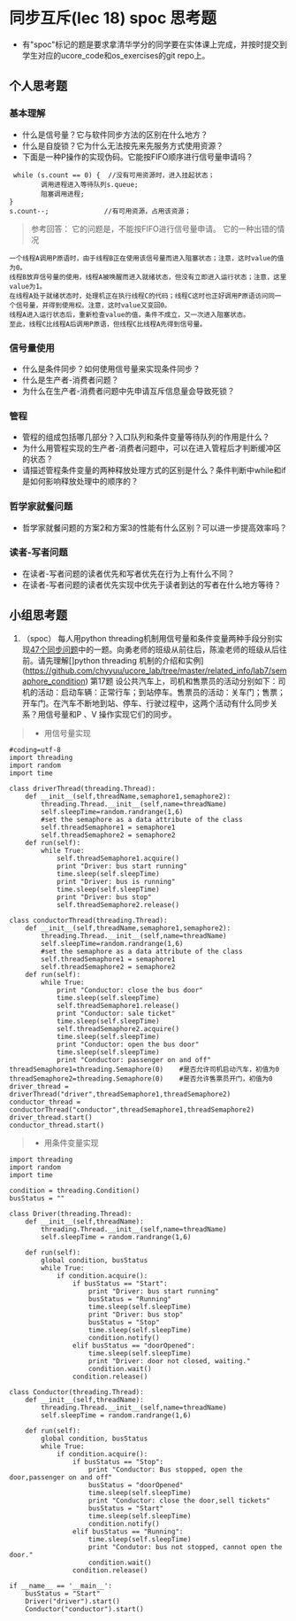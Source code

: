 # 同步互斥(lec 18) spoc 思考题


- 有"spoc"标记的题是要求拿清华学分的同学要在实体课上完成，并按时提交到学生对应的ucore_code和os_exercises的git repo上。

## 个人思考题

### 基本理解
 - 什么是信号量？它与软件同步方法的区别在什么地方？
 - 什么是自旋锁？它为什么无法按先来先服务方式使用资源？
 - 下面是一种P操作的实现伪码。它能按FIFO顺序进行信号量申请吗？
```
 while (s.count == 0) {  //没有可用资源时，进入挂起状态；
        调用进程进入等待队列s.queue;
        阻塞调用进程;
}
s.count--;              //有可用资源，占用该资源； 
```

> 参考回答： 它的问题是，不能按FIFO进行信号量申请。
> 它的一种出错的情况
```
一个线程A调用P原语时，由于线程B正在使用该信号量而进入阻塞状态；注意，这时value的值为0。
线程B放弃信号量的使用，线程A被唤醒而进入就绪状态，但没有立即进入运行状态；注意，这里value为1。
在线程A处于就绪状态时，处理机正在执行线程C的代码；线程C这时也正好调用P原语访问同一个信号量，并得到使用权。注意，这时value又变回0。
线程A进入运行状态后，重新检查value的值，条件不成立，又一次进入阻塞状态。
至此，线程C比线程A后调用P原语，但线程C比线程A先得到信号量。
```

### 信号量使用

 - 什么是条件同步？如何使用信号量来实现条件同步？
 - 什么是生产者-消费者问题？
 - 为什么在生产者-消费者问题中先申请互斥信息量会导致死锁？

### 管程

 - 管程的组成包括哪几部分？入口队列和条件变量等待队列的作用是什么？
 - 为什么用管程实现的生产者-消费者问题中，可以在进入管程后才判断缓冲区的状态？
 - 请描述管程条件变量的两种释放处理方式的区别是什么？条件判断中while和if是如何影响释放处理中的顺序的？

### 哲学家就餐问题

 - 哲学家就餐问题的方案2和方案3的性能有什么区别？可以进一步提高效率吗？

### 读者-写者问题

 - 在读者-写者问题的读者优先和写者优先在行为上有什么不同？
 - 在读者-写者问题的读者优先实现中优先于读者到达的写者在什么地方等待？
 
## 小组思考题

1. （spoc） 每人用python threading机制用信号量和条件变量两种手段分别实现[47个同步问题](07-2-spoc-pv-problems.md)中的一题。向勇老师的班级从前往后，陈渝老师的班级从后往前。请先理解[]python threading 机制的介绍和实例](https://github.com/chyyuu/ucore_lab/tree/master/related_info/lab7/semaphore_condition)
第17题
设公共汽车上，司机和售票员的活动分别如下：司机的活动：启动车辆：正常行车；到站停车。售票员的活动：关车门；售票；开车门。在汽车不断地到站、停车、行驶过程中，这两个活动有什么同步关系？用信号量和P 、V 操作实现它们的同步。

> * 用信号量实现
```
#coding=utf-8
import threading 
import random
import time

class driverThread(threading.Thread):
	def __init__(self,threadName,semaphore1,semaphore2):
		threading.Thread.__init__(self,name=threadName)  
		self.sleepTime=random.randrange(1,6)  
		#set the semaphore as a data attribute of the class  
		self.threadSemaphore1 = semaphore1
		self.threadSemaphore2 = semaphore2
	def run(self):
		while True:
			self.threadSemaphore1.acquire() 
			print "Driver: bus start running"
			time.sleep(self.sleepTime) 
			print "Driver: bus is running"
			time.sleep(self.sleepTime) 
			print "Driver: bus stop"
			self.threadSemaphore2.release()

class conductorThread(threading.Thread):
	def __init__(self,threadName,semaphore1,semaphore2):
		threading.Thread.__init__(self,name=threadName)  
		self.sleepTime=random.randrange(1,6)  
		#set the semaphore as a data attribute of the class  
		self.threadSemaphore1 = semaphore1
		self.threadSemaphore2 = semaphore2
	def run(self):
		while True:
			print "Conductor: close the bus door"
			time.sleep(self.sleepTime) 
			self.threadSemaphore1.release() 
			print "Conductor: sale ticket"
			time.sleep(self.sleepTime) 
			self.threadSemaphore2.acquire()
			time.sleep(self.sleepTime) 
			print "Conductor: open the bus door"
			time.sleep(self.sleepTime) 
			print "Conductor: passenger on and off"
threadSemaphore1=threading.Semaphore(0)    #是否允许司机启动汽车，初值为0
threadSemaphore2=threading.Semaphore(0)    #是否允许售票员开门，初值为0 
driver_thread = driverThread("driver",threadSemaphore1,threadSemaphore2)
conductor_thread = conductorThread("conductor",threadSemaphore1,threadSemaphore2)
driver_thread.start()
conductor_thread.start()
```

> * 用条件变量实现
```
import threading
import random
import time

condition = threading.Condition()
busStatus = ""

class Driver(threading.Thread):
    def __init__(self,threadName):
        threading.Thread.__init__(self,name=threadName)
        self.sleepTime = random.randrange(1,6)

    def run(self):
        global condition, busStatus
        while True:
            if condition.acquire():
                if busStatus == "Start":
                    print "Driver: bus start running"
                    busStatus = "Running"
                    time.sleep(self.sleepTime)
                    print "Driver: bus stop"
                    busStatus = "Stop"
                    time.sleep(self.sleepTime)
                    condition.notify()
                elif busStatus == "doorOpened":
                    time.sleep(self.sleepTime)
                    print "Driver: door not closed, waiting."
                    condition.wait()
                condition.release()

class Conductor(threading.Thread):
    def __init__(self,threadName):
        threading.Thread.__init__(self,name=threadName)
        self.sleepTime = random.randrange(1,6)

    def run(self):
        global condition, busStatus
        while True:
            if condition.acquire():
                if busStatus == "Stop":
                    print "Conductor: Bus stopped, open the door,passenger on and off"
                    busStatus = "doorOpened"
                    time.sleep(self.sleepTime)
                    print "Conductor: close the door,sell tickets"
                    busStatus = "Start"
                    time.sleep(self.sleepTime)
                    condition.notify()
                elif busStatus == "Running":
                    time.sleep(self.sleepTime)
                    print "Condutor: bus not stopped, cannot open the door."
                    condition.wait()
                condition.release()

if __name__ == '__main__':
    busStatus = "Start"  
    Driver("driver").start()
    Conductor("conductor").start()
```
